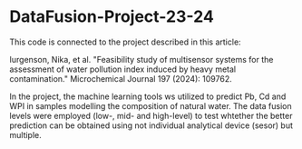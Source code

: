 # DataFusion-Project-23-24

This code is connected to the project described in this article: 

Iurgenson, Nika, et al. "Feasibility study of multisensor systems for the assessment of water pollution index induced by heavy metal contamination." Microchemical Journal 197 (2024): 109762.

In the project, the machine learning tools ws utilized to predict Pb, Cd and WPI in samples modelling the composition of natural water. The data fusion levels were employed (low-, mid- and high-level) to test whtether the better prediction can be obtained using not individual analytical device (sesor) but multiple. 

